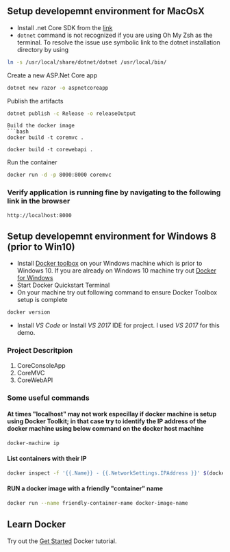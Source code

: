 ## Setup developemnt environment for MacOsX
- Install .net Core SDK from the [link](https://www.microsoft.com/net/core#macos)
- `dotnet` command is not recognized if you are using Oh My Zsh as the terminal. To resolve the issue use symbolic link to the dotnet installation directory by using 
```bash
ln -s /usr/local/share/dotnet/dotnet /usr/local/bin/
```

Create a new ASP.Net Core app
```bash
dotnet new razor -o aspnetcoreapp
```

Publish the artifacts
```bash
dotnet publish -c Release -o releaseOutput
```
```
Build the docker image
```bash 
docker build -t coremvc .

docker build -t corewebapi .
```

Run the container 
```bash
docker run -d -p 8000:8000 coremvc
```

### Verify application is running fine by navigating to the following link in the browser
`http://localhost:8000`

## Setup developemnt environment for Windows 8 (prior to Win10)
- Install [Docker toolbox](https://docs.docker.com/toolbox/toolbox_install_windows/) on your Windows machine which is prior to Windows 10. If you are already on Windows 10 machine try out [Docker for Windows](https://docs.docker.com/docker-for-windows/)
- Start Docker Quickstart Terminal
- On your machine try out following command to ensure Docker Toolbox setup is complete
```cmd
docker version
```
- Install *_VS Code_* or Install *_VS 2017_* IDE for project. I used *_VS 2017_* for this demo. 

### Project Descritpion
1) CoreConsoleApp
2) CoreMVC
3) CoreWebAPI

### Some useful commands

#### At times "localhost" may not work especillay if docker machine is setup using Docker Toolkit; in that case try to identify the IP address of the docker machine using below command on the docker host machine
```bash
docker-machine ip
```

#### List containers with their IP
```bash
docker inspect -f '{{.Name}} - {{.NetworkSettings.IPAddress }}' $(docker ps -aq)
```

#### RUN a docker image with a friendly "container" name
```bash
docker run --name friendly-container-name docker-image-name
```
## Learn Docker
Try out the [Get Started](https://docs.docker.com/get-started/) Docker tutorial. 
